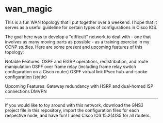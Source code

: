 # wan_magic
This is a fun WAN topology that I put together over a weekend. I hope that it serves as a useful
guideline for certain types of configurations in Cisco IOS.

The goal here was to develop a "difficult" network to deal with - one that involves as many moving parts as possible - as a
training exercise in my CCNP studies. Here are some present and upcoming features of this topology:

Notable Features:
  OSPF and EIGRP operations, redistribution, and route manipulation
  OSPF over frame relay (including frame relay switch configuration on a Cisco router)
  OSPF virtual link
  IPsec hub-and-spoke configuration (static)

Upcoming Features:
  Gateway redundancy with HSRP and dual-homed ISP connections
  DMVPN
  
 ------------------------------------------------------------
 
 If you would like to toy around with this network, download the GNS3 project file in this repository, import the configuration
 files for each respective node, and have fun! I used Cisco IOS 15.2(4)S5 for all routers.
 
 
